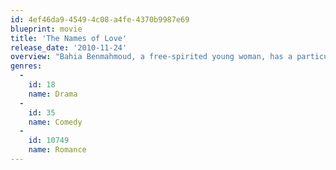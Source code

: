 ```yaml
---
id: 4ef46da9-4549-4c08-a4fe-4370b9987e69
blueprint: movie
title: 'The Names of Love'
release_date: '2010-11-24'
overview: "Bahia Benmahmoud, a free-spirited young woman, has a particular way of seeing political engagement, as she doesn't hesitate to sleep with those who don't agree with her to convert them to her cause - which is a lot of people, as all right-leaning people are concerned. Generally, it works pretty well. Until the day she meets Arthur Martin, a discreet forty-something who doesn't like taking risks. She imagines that with a name like that, he's got to be slightly fascist. But names are deceitful and appearances deceiving.."
genres:
  -
    id: 18
    name: Drama
  -
    id: 35
    name: Comedy
  -
    id: 10749
    name: Romance
---
```

